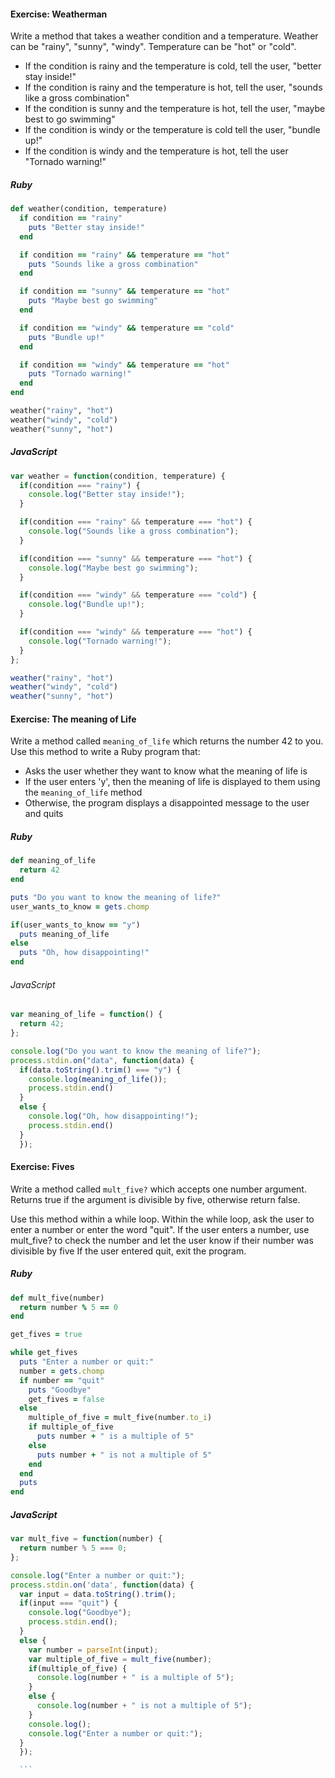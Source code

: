 #### Exercise: Weatherman
Write a method that takes a weather condition and a temperature. Weather can be "rainy", "sunny", "windy". Temperature can be "hot" or "cold".

- If the condition is rainy and the temperature is cold, tell the user, "better stay inside!"
- If the condition is rainy and the temperature is hot, tell the user, "sounds like a gross combination"
- If the condition is sunny and the temperature is hot, tell the user, "maybe best to go swimming"
- If the condition is windy or the temperature is cold tell the user, "bundle up!"
- If the condition is windy and the temperature is hot, tell the user "Tornado warning!"

##### Ruby
```rb
def weather(condition, temperature)
  if condition == "rainy"
    puts "Better stay inside!"
  end

  if condition == "rainy" && temperature == "hot"
    puts "Sounds like a gross combination"
  end

  if condition == "sunny" && temperature == "hot"
    puts "Maybe best go swimming"
  end

  if condition == "windy" && temperature == "cold"
    puts "Bundle up!"
  end

  if condition == "windy" && temperature == "hot"
    puts "Tornado warning!"
  end
end

weather("rainy", "hot")
weather("windy", "cold")
weather("sunny", "hot")
```
##### JavaScript
```js
var weather = function(condition, temperature) {
  if(condition === "rainy") {
    console.log("Better stay inside!");
  }

  if(condition === "rainy" && temperature === "hot") {
    console.log("Sounds like a gross combination");
  }

  if(condition === "sunny" && temperature === "hot") {
    console.log("Maybe best go swimming");
  }

  if(condition === "windy" && temperature === "cold") {
    console.log("Bundle up!");
  }

  if(condition === "windy" && temperature === "hot") {
    console.log("Tornado warning!");
  }
};

weather("rainy", "hot")
weather("windy", "cold")
weather("sunny", "hot")
```

#### Exercise: The meaning of Life
Write a method called `meaning_of_life` which returns the number 42 to you.  
Use this method to write a Ruby program that:
- Asks the user whether they want to know what the meaning of life is
- If the user enters 'y', then the meaning of life is displayed to them using the `meaning_of_life` method
- Otherwise, the program displays a disappointed message to the user and quits

##### Ruby
```rb
def meaning_of_life
  return 42
end

puts "Do you want to know the meaning of life?"
user_wants_to_know = gets.chomp

if(user_wants_to_know == "y")
  puts meaning_of_life
else
  puts "Oh, how disappointing!"
end
```

###### JavaScript
```js
var meaning_of_life = function() {
  return 42;
};

console.log("Do you want to know the meaning of life?");
process.stdin.on("data", function(data) {
  if(data.toString().trim() === "y") {
    console.log(meaning_of_life());
    process.stdin.end()
  }
  else {
    console.log("Oh, how disappointing!");
    process.stdin.end()
  }
  });

  ```
#### Exercise: Fives  
  Write a method called `mult_five?` which accepts one number argument.
  Returns true if the argument is divisible by five, otherwise return false.  

  Use this method within a while loop. Within the while loop, ask the user to enter a number or enter the word "quit".  If the user enters a number, use mult_five? to check the number and let the user know if their number was divisible by five
  If the user entered quit, exit the program.  

##### Ruby
  ```rb
  def mult_five(number)
    return number % 5 == 0
  end

  get_fives = true

  while get_fives
    puts "Enter a number or quit:"
    number = gets.chomp
    if number == "quit"
      puts "Goodbye"
      get_fives = false
    else
      multiple_of_five = mult_five(number.to_i)
      if multiple_of_five
        puts number + " is a multiple of 5"
      else
        puts number + " is not a multiple of 5"
      end
    end
    puts
  end

  ```

  ##### JavaScript
  ```js
  var mult_five = function(number) {
    return number % 5 === 0;
  };

  console.log("Enter a number or quit:");
  process.stdin.on('data', function(data) {
    var input = data.toString().trim();
    if(input === "quit") {
      console.log("Goodbye");
      process.stdin.end();
    }
    else {
      var number = parseInt(input);
      var multiple_of_five = mult_five(number);
      if(multiple_of_five) {
        console.log(number + " is a multiple of 5");
      }
      else {
        console.log(number + " is not a multiple of 5");
      }
      console.log();
      console.log("Enter a number or quit:");
    }
    });

    ```
